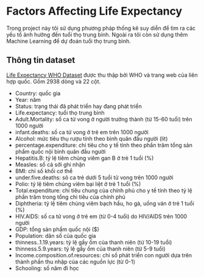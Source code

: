 # Factors Affecting Life Expectancy

Trong project này tôi sử dụng phương pháp thống kê suy diễn để tìm ra các yếu tố ảnh hưởng đến tuổi thọ trung bình.
Ngoài ra tôi còn sử dụng thêm Machine Learning để dự đoán tuổi thọ trung bình.

## Thông tin dataset

[Life Expectancy WHO Dataset](https://www.kaggle.com/datasets/kumarajarshi/life-expectancy-who) được thu thập bởi WHO và trang web của liên hợp quốc. Gồm 2938 dòng và 22 cột.

- Country: quốc gia
- Year: năm
- Status: trạng thái đã phát triển hay đang phát triển
- Life.expectancy: tuổi thọ trung bình
- Adult.Mortality: số ca tử vong ở người trưởng thành (từ 15-60 tuổi) trên 1000 người
- infant.deaths: số ca tử vong ở trẻ em trên 1000 người
- Alcohol: mức tiêu thụ rượu tính theo bình quân đầu người (lit)
- percentage.expenditure: chi tiêu cho y tế tính theo phần trăm tổng sản phẩm quốc nội bình quân đầu người
- Hepatitis.B: tỷ lệ tiêm chủng viêm gan B ở trẻ 1 tuổi (%)
- Measles: số cả sởi ghi nhận
- BMI: chỉ số khối cơ thể
- under.five.deaths: sô ca trẻ dưới 5 tuổi tử vong trên 1000 người
- Polio: tỷ lệ tiêm chủng viêm bại liệt ở trẻ 1 tuổi (%)
- Total.expenditure: chi tiêu chung của chính phủ cho y tế tính theo tỷ lệ phần trăm trong tổng chi tiêu của chính phủ
- Diphtheria: tỷ lệ tiêm chủng viêm bạch hầu, ho gà, uống ván ở trẻ 1 tuổi (%)
- HIV.AIDS: số ca tử vong ở trẻ em (từ 0-4 tuổi) do HIV/AIDS trên 1000 người
- GDP: tổng sản phẩm quốc nội ($)
- Population: dân số của quốc gia
- thinness..1.19.years: tỷ lệ gầy ốm của thanh niên (từ 10-19 tuổi)
- thinness.5.9.years: tỷ lệ gầy ốm của thanh niên (từ 5-9 tuổi)
- Income.composition.of.resources: chỉ số phát triển con người dựa trên thành phần thu nhập của các nguồn lực (từ 0-1)
- Schooling: số năm đi học
